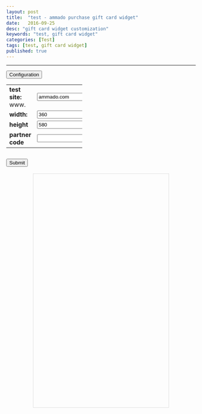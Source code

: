 ```yaml
---
layout: post
title:  "test - ammado purchase gift card widget"
date:   2016-09-25
desc: "gift card widget customization"
keywords: "test, gift card widget"
categories: [Test]
tags: [test, gift card widget]
published: true
---
```


___


<div class="pull-right">
<button onclick="location.href='{{"/configuration"| prepend: site.baseurl }}'" class="btn btn-white btn-xs" type="button">Configuration</button>
</div>


<table style="width:40%; " align="center" cellpadding="10">
<tr>
<td><strong>test site: </strong>www.</td>
<td><input id="testUrl" type="text" name="testUrl" value="ammado.com" onfocus="if(this.value == 'ammado.com') { this.value = ''; }" onblur="if(this.value == '') { this.value = 'ammado.com'; }"></td>
</tr>
<tr>
<td><strong>width:</strong></td>
<td><input id="gfwidth" type="text" name="gfwidth" value="360"  onfocus="if(this.value == '360') { this.value = ''; }" onblur="if(this.value == '') { this.value = '360'; }"></td>
</tr>
<tr>
<td><strong>height</strong></td>
<td><input id="gfheight" type="text" name="gfheight" value="580" onfocus="if(this.value == '580') { this.value = ''; }" onblur="if(this.value == '') { this.value = '580'; }"></td>
</tr>
<tr>
<td><strong>partner code</strong></td>
<td><input id="pcode" type="text" name="pcode" value=""></td>
</tr>
</table>


<div class="text-center article-title">
<h2>
<input id="submit" type="submit" value="Submit" onClick="loadFrame()">
</h2>
</div>


<div style="text-align: center; margin: auto;"> 
<iframe id="giving" style="border: 1px solid #dddddd; margin: 0 auto" src="about:blank" width="360" height="620"></iframe>
</div>


 <script>
         
    function loadFrame() {
        
         var wwwSite = "https://www."
         var urlSite = document.getElementById('testUrl').value;
         var pcode = document.getElementById('pcode').value;
         var fullurlSite = wwwSite.concat(urlSite, '/widget/buygiftcards', '?pc=', pcode)
         
         var gfwidth = document.getElementById('gfwidth').value;
         var gfheight = document.getElementById('gfheight').value;
         
         console.log(fullurlSite, gfwidth, gfheight);	

         document.getElementById('giving').src = fullurlSite;
         document.getElementById('giving').width = gfwidth;
         document.getElementById('giving').height = gfheight;
         
         alert('iFrame update:\nsite: ' + urlSite + '\nwidth: ' + gfwidth + '\nheight: ' + gfheight + '\npcode: ' + pcode);
         
         // set www cookie
         createCookie('www', urlSite, 7);
         console.log('www cookie set: ' + urlSite);

        }
    
    function createCookie(name,value,days) {
       if (days) {
          var date = new Date();
          date.setTime(date.getTime()+(days*24*60*60*1000));
          var expires = "; expires="+date.toGMTString();
           }
       else var expires = "";
           document.cookie = name+"="+value+expires+"; path=/";
        }
        
   
 </script>